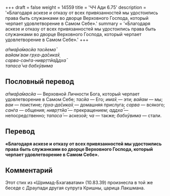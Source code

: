 +++
draft = false
weight = 14559
title = 'ЧЧ Ади 6.75'
description = '«Благодаря аскезе и отказу от всех привязанностей мы удостоились права быть служанками во дворце Верховного Господа, который черпает удовлетворение в Самом Себе».'
summary = '«Благодаря аскезе и отказу от всех привязанностей мы удостоились права быть служанками во дворце Верховного Господа, который черпает удовлетворение в Самом Себе».'
+++

_а̄тма̄ра̄масйа тасйема̄  
вайам̇ ваи гр̣ха-да̄сика̄х̣  
сарва-сан̇га-нивр̣ттйа̄ддха̄  
тапаса̄ ча бабхӯвима_

## Пословный перевод

_а̄тма̄ра̄масйа_ — Верховной Личности Бога, который черпает удовлетворение в Самом Себе; _тасйа_ — Его; _има̄х̣_ — эти; _вайам_ — мы; _ваи_ — поистине; _гр̣ха_\-_да̄сика̄х̣_ — домашняя прислуга; _сарва_ — всякого; _сан̇га_ — общения; _нивр̣ттйа̄_ — прекращением; _аддха̄_ — непосредственно; _тапаса̄_ — аскезой; _ча_ — также; _бабхӯвима_ — стали.

## Перевод

**«Благодаря аскезе и отказу от всех привязанностей мы удостоились права быть служанками во дворце Верховного Господа, который черпает удовлетворение в Самом Себе».**

## Комментарий

Этот стих из «Шримад-Бхагаватам» (10.83.39) произнесла в той же беседе с Драупади другая супруга Кришны, царица Лакшмана.
